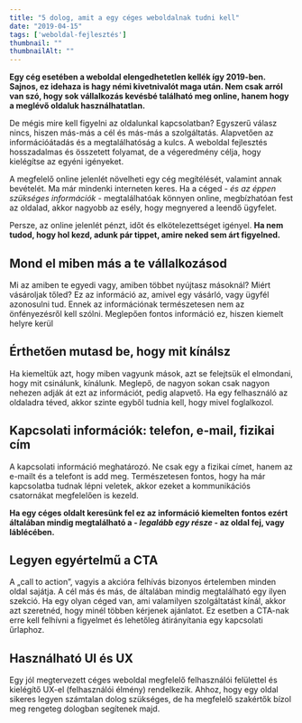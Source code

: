 ```yaml
---
title: "5 dolog, amit a egy céges weboldalnak tudni kell"
date: "2019-04-15"
tags: ['weboldal-fejlesztés']
thumbnail: ""
thumbnailAlt: ""
---
```


**Egy cég esetében a weboldal elengedhetetlen kellék így 2019-ben. Sajnos, ez idehaza is hagy némi kivetnivalót maga után. Nem csak arról van szó, hogy sok vállalkozás kevésbé található meg online, hanem hogy a meglévő oldaluk használhatatlan.**

De mégis mire kell figyelni az oldalunkal kapcsolatban? Egyszerű válasz nincs, hiszen más-más a cél és más-más a szolgáltatás. Alapvetően az információátadás és a megtalálhatóság a kulcs. A weboldal fejlesztés hosszadalmas és összetett folyamat, de a végeredmény célja, hogy kielégítse az egyéni igényeket.

A megfelelő online jelenlét növelheti egy cég megítélését, valamint annak bevételét. Ma már mindenki interneten keres. Ha a céged - _és az éppen szükséges információk_ - megtalálhatóak könnyen online, megbízhatóan fest az oldalad, akkor nagyobb az esély, hogy megnyered a leendő ügyfelet.

Persze, az online jelenlét pénzt, időt és elkötelezettséget igényel. **Ha nem tudod, hogy hol kezd, adunk pár tippet, amire neked sem árt figyelned.**

## Mond el miben más a te vállalkozásod

Mi az amiben te egyedi vagy, amiben többet nyújtasz másoknál? Miért vásároljak tőled? Ez az információ az, amivel egy vásárló, vagy ügyfél azonosulni tud. Ennek az információnak természetesen nem az önfényezésről kell szólni. Meglepően fontos információ ez, hiszen kiemelt helyre kerül

## Érthetően mutasd be, hogy mit kínálsz

Ha kiemeltük azt, hogy miben vagyunk mások, azt se felejtsük el elmondani, hogy mit csinálunk, kínálunk. Meglepő, de nagyon sokan csak nagyon nehezen adják át ezt az információt, pedig alapvető. Ha egy felhasználó az oldaladra téved, akkor szinte egyből tudnia kell, hogy mivel foglalkozol.

## Kapcsolati információk: telefon, e-mail, fizikai cím

A kapcsolati információ meghatározó. Ne csak egy a fizikai címet, hanem az e-mailt és a telefont is add meg. Természetesen fontos, hogy ha már kapcsolatba tudnak lépni veletek, akkor ezeket a kommunikációs csatornákat megfelelően is kezeld.

**Ha egy céges oldalt keresünk fel ez az információ kiemelten fontos ezért általában mindig megtalálható a - _legalább egy része_ - az oldal fej, vagy láblécében.**

## Legyen egyértelmű a CTA

A „call to action”, vagyis a akcióra felhívás bizonyos értelemben minden oldal sajátja. A cél más és más, de általában mindig megtalálható egy ilyen szekció. Ha egy olyan céged van, ami valamilyen szolgáltatást kínál, akkor azt szeretnéd, hogy minél többen kérjenek ajánlatot. Ez esetben a CTA-nak erre kell felhívni a figyelmet és lehetőleg átirányítania egy kapcsolati űrlaphoz.

## Használható UI és UX

Egy jól megtervezett céges weboldal megfelelő felhasználói felülettel és kielégítő UX-el (felhasználói élmény) rendelkezik. Ahhoz, hogy egy oldal sikeres legyen számtalan dolog szükséges, de ha megfelelő szakértők bízol meg rengeteg dologban segítenek majd.
